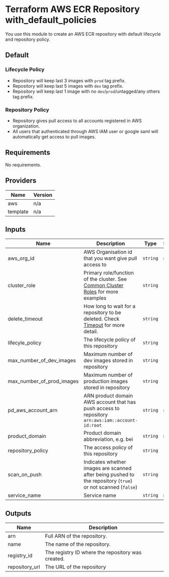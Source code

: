# Terraform AWS ECR Repository with_default_policies
You use this module to create an AWS ECR repository with default lifecycle and repository policy.

## Default

### Lifecycle Policy

* Repository will keep last 3 images with `prod` tag prefix.
* Repository will keep last 5 images with `dev` tag prefix.
* Repository will keep last 1 image with no `dev`/`prod`/untagged/any others tag prefix.

### Repository Policy

* Repository gives pull access to all accounts registered in AWS organization. 
* All users that authenticated through AWS IAM user or google saml will automatically get access to pull images.

<!-- BEGINNING OF PRE-COMMIT-TERRAFORM DOCS HOOK -->
## Requirements

No requirements.

## Providers

| Name | Version |
|------|---------|
| aws | n/a |
| template | n/a |

## Inputs

| Name | Description | Type | Default | Required |
|------|-------------|------|---------|:--------:|
| aws\_org\_id | AWS Organisation id that you want give pull access to | `string` | n/a | yes |
| cluster\_role | Primary role/function of the cluster. See [Common Cluster Roles](https://29022131.atlassian.net/l/c/53iwUAPw) for more examples | `string` | `"app"` | no |
| delete\_timeout | How long to wait for a repository to be deleted. Check [Timeout](https://www.terraform.io/docs/configuration/resources.html#timeouts) for more detail. | `string` | `"20m"` | no |
| lifecyle\_policy | The lifecycle policy of this repository | `string` | `""` | no |
| max\_number\_of\_dev\_images | Maximum number of dev images stored in repository | `string` | `"5"` | no |
| max\_number\_of\_prod\_images | Maximum number of production images stored in repository | `string` | `"3"` | no |
| pd\_aws\_account\_arn | ARN product domain AWS account that has push access to repository `arn:aws:iam::account-id:root` | `string` | n/a | yes |
| product\_domain | Product domain abbreviation, e.g. bei | `string` | n/a | yes |
| repository\_policy | The access policy of this repository | `string` | `""` | no |
| scan\_on\_push | Indicates whether images are scanned after being pushed to the repository (`true`) or not scanned (`false`) | `string` | `"false"` | no |
| service\_name | Service name | `string` | n/a | yes |

## Outputs

| Name | Description |
|------|-------------|
| arn | Full ARN of the repository. |
| name | The name of the repository. |
| registry\_id | The registry ID where the repository was created. |
| repository\_url | The URL of the repository |

<!-- END OF PRE-COMMIT-TERRAFORM DOCS HOOK -->